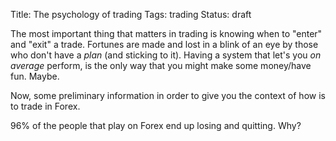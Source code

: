 Title: The psychology of trading 
Tags: trading
Status: draft

The most important thing that matters in trading is knowing when to "enter" and "exit" a trade. Fortunes are made and lost in a blink of an eye by those who don't have a *plan* (and sticking to it). Having a system that let's you *on average* perform, is the only way that you might make some money/have fun. Maybe.

Now, some preliminary information in order to give you the context of how is to trade in Forex.

96% of the people that play on Forex end up losing and quitting. Why? 


 